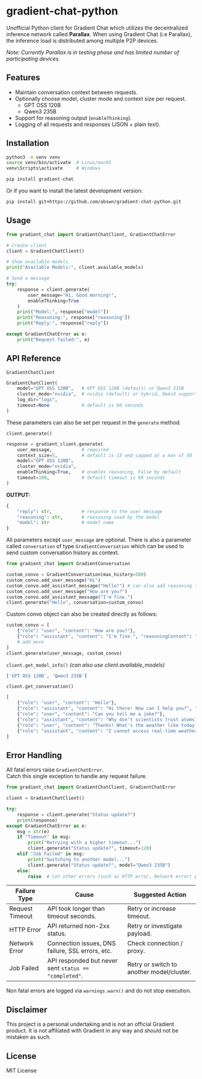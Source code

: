 # gradient-chat-python
Unofficial Python client for Gradient Chat which utilizes the decentralized inference network called **Parallax**. When using Gradient Chat (i.e Parallax), the inference load is distributed among multiple P2P devices.

*Note: Currently Parallax is in testing phase and has limited number of participating devices.*

## Features
* Maintain conversation context between requests.
* Optionally choose model, cluster mode and context size per request.
    * GPT OSS 120B
    * Qwen3 235B
* Support for reasoning output (`enableThinking`).
* Logging of all requests and responses (JSON + plain text).

## Installation
```bash
python3 -m venv venv
source venv/bin/activate  # Linux/macOS
venv\Scripts\activate     # Windows

pip install gradient-chat
```
Or if you want to install the latest development version:
```bash
pip install git+https://github.com/abswn/gradient-chat-python.git
```

## Usage
```python
from gradient_chat import GradientChatClient, GradientChatError

# Create client
client = GradientChatClient()

# Show available models
print("Available Models:", client.available_models)

# Send a message
try:
    response = client.generate(
        user_message="Hi, Good morning!",
        enableThinking=True
    )
    print("Model:", response["model"])
    print("Reasoning:", response["reasoning"])
    print("Reply:", response["reply"])

except GradientChatError as e:
    print("Request failed:", e)
```

## API Reference
`GradientChatClient`
```python
GradientChatClient(
    model="GPT OSS 120B",   # GPT OSS 120B (default) or Qwen3 235B
    cluster_mode="nvidia",  # nvidia (default) or hybrid, Qwen3 supports only hyrbid
    log_dir="logs",
    timeout=None            # default is 60 seconds
)
```
These parameters can also be set per request in the `generate` method.

`client.generate()`
```python
response = gradient_client.generate(
    user_message,           # required
    context_size=5,         # default is 15 and capped at a max of 50
    model="GPT OSS 120B",
    cluster_mode="nvidia",
    enableThinking=True,    # enables reasoning, False by default
    timeout=100,            # default timeout is 60 seconds
)
```


**OUTPUT:**
```python
{
    "reply": str,           # response to the user message
    "reasoning": str,       # reasoning used by the model
    "model": str            # model name
}
```

All parameters except `user_message` are optional. There is also a parameter called `conversation` of type `GradientConversation` which can be used to send custom conversation history as context.
```python
from gradient_chat import GradientConversation

custom_convo = GradientConversation(max_history=500)
custom_convo.add_user_message("Hi")
custom_convo.add_assistant_message("Hello!") # can also add reasoning text
custom_convo.add_user_message("How are you?")
custom_convo.add_assistant_message("I'm fine.")
client.generate("Hello", conversation=custom_convo)
```
Custom convo object can also be created directly as follows:
```python
custom_convo = [
    {"role": "user", "content": "How are you?"},
    {"role": "assistant", "content": "I'm fine.", "reasoningContent": "Responded with a polite, conventional reply to a common greeting to keep the conversation natural."},
    # add more
]
client.generate(user_message, custom_convo)
```

`client.get_model_info()`
*(can also use client.available_models)*
```python
['GPT OSS 120B', 'Qwen3 235B']
```

`client.get_conversation()`
```python
[
    {"role": "user", "content": "Hello"},
    {"role": "assistant", "content": "Hi there! How can I help you?", "reasoningContent": "Greeted the user."},
    {"role": "user", "content": "Can you tell me a joke?"},
    {"role": "assistant", "content": "Why don’t scientists trust atoms? Because they make up everything!"},
    {"role": "user", "content": "Thanks! What's the weather like today?"},
    {"role": "assistant", "content": "I cannot access real-time weather, but I recommend checking a local weather site.", "reasoningContent": "Explained limitations."}
]

```
## Error Handling
All fatal errors raise `GradientChatError`.  
Catch this single exception to handle any request failure.
```python
from gradient_chat import GradientChatClient, GradientChatError

client = GradientChatClient()

try:
    response = client.generate("Status update?")
    print(response)
except GradientChatError as e:
    msg = str(e)
    if "Timeout" in msg:
        print("Retrying with a higher timeout...")
        client.generate("Status update?", timeout=120)
    elif "Job Failed" in msg:
        print("Switching to another model...")
        client.generate("Status update?", model="Qwen3 235B")
    else:
        raise  # Let other errors (such as HTTP error, Network error) propagate
```
| Failure Type   | Cause                                               | Suggested Action                               |
| -------------- | --------------------------------------------------------- | ----------------------------------------------- |
| Request Timeout        | API took longer than timeout seconds.                     | Retry or increase timeout.                      |
| HTTP Error     | API returned non-2xx status.                               | Retry or investigate payload.                   |
| Network Error  | Connection issues, DNS failure, SSL errors, etc.          | Check connection / proxy.                       |
| Job Failed | API responded but never sent `status == "completed"`.     | Retry or switch to another model/cluster.       |

Non fatal errors are logged via `warnings.warn()` and do not stop execution.

## Disclaimer
This project is a personal undertaking and is not an official Gradient product. It is not affiliated with Gradient in any way and should not be mistaken as such.

## License
MIT License
